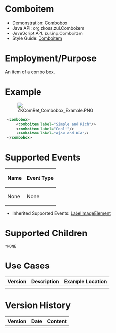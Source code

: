 

# Comboitem

- Demonstration: [Combobox](http://www.zkoss.org/zkdemo/combobox)
- Java API: <javadoc>org.zkoss.zul.Comboitem</javadoc>
- JavaScript API: <javadoc directory="jsdoc">zul.inp.Comboitem</javadoc>
- Style Guide: [
  Comboitem](ZK_Style_Guide/XUL_Component_Specification/Comboitem)

# Employment/Purpose

An item of a combo box.

# Example

<figure>
<img src="images/ZKComRef_Combobox_Example.PNG
title="ZKComRef_Combobox_Example.PNG" />
<figcaption>ZKComRef_Combobox_Example.PNG</figcaption>
</figure>

``` xml
 <combobox>
     <comboitem label="Simple and Rich"/>
     <comboitem label="Cool!"/>
     <comboitem label="Ajax and RIA"/>
 </combobox>
```

# Supported Events

<table>
<thead>
<tr class="header">
<th><center>
<p>Name</p>
</center></th>
<th><center>
<p>Event Type</p>
</center></th>
</tr>
</thead>
<tbody>
<tr class="odd">
<td><p>None</p></td>
<td><p>None</p></td>
</tr>
</tbody>
</table>

- Inherited Supported Events: [
  LabelImageElement](ZK_Component_Reference/Base_Components/LabelImageElement#Supported_Events)

# Supported Children

`*NONE`

# Use Cases

| Version | Description | Example Location |
|---------|-------------|------------------|
|         |             |                  |

# Version History



| Version | Date | Content |
|---------|------|---------|
|         |      |         |


